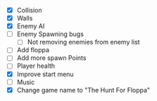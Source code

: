 - [X] Collision
- [x] Walls
- [x] Enemy AI
- [ ] Enemy Spawning bugs
  - [ ] Not removing enemies from enemy list
- [ ] Add floppa
- [ ] Add more spawn Points
- [ ] Player health
- [X] Improve start menu
- [ ] Music
- [X] Change game name to "The Hunt For Floppa"